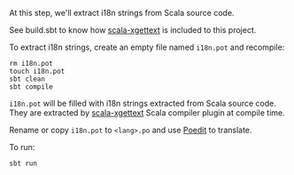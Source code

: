 At this step, we'll extract i18n strings from Scala source code.

See build.sbt to know how
[scala-xgettext](https://github.com/xitrum-framework/scala-xgettext)
is included to this project.

To extract i18n strings, create an empty file named `i18n.pot` and recompile:

```
rm i18n.pot
touch i18n.pot
sbt clean
sbt compile
```

`i18n.pot` will be filled with i18n strings extracted from Scala source code.
They are extracted by
[scala-xgettext](https://github.com/xitrum-framework/scala-xgettext)
Scala compiler plugin at compile time.

Rename or copy `i18n.pot` to `<lang>.po` and use
[Poedit](https://poedit.net/)
to translate.

To run:

```
sbt run
```
